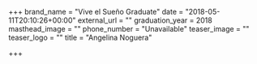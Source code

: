 +++
brand_name = "Vive el Sueño Graduate"
date = "2018-05-11T20:10:26+00:00"
external_url = ""
graduation_year = 2018
masthead_image = ""
phone_number = "Unavailable"
teaser_image = ""
teaser_logo = ""
title = "Angelina Noguera"

+++
